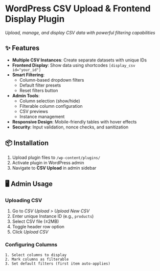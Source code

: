 # WordPress CSV Upload & Frontend Display Plugin

*Upload, manage, and display CSV data with powerful filtering capabilities*

## ✨ Features
- **Multiple CSV Instances**: Create separate datasets with unique IDs
- **Frontend Display**: Show data using shortcodes `[display_csv id="your_id"]`
- **Smart Filtering**:
  - Column-based dropdown filters
  - Default filter presets
  - Reset filters button
- **Admin Tools**:
  - Column selection (show/hide)
  - Filterable column configuration
  - CSV previews
  - Instance management
- **Responsive Design**: Mobile-friendly tables with hover effects
- **Security**: Input validation, nonce checks, and sanitization

## 📦 Installation
1. Upload plugin files to `/wp-content/plugins/`
2. Activate plugin in WordPress admin
3. Navigate to **CSV Upload** in admin sidebar

## 🖥 Admin Usage

### Uploading CSV
1. Go to *CSV Upload > Upload New CSV*
2. Enter unique Instance ID (e.g., `products`)
3. Select CSV file (≤2MB)
4. Toggle header row option
5. Click *Upload CSV*

### Configuring Columns
```text
1. Select columns to display
2. Mark columns as filterable
3. Set default filters (first item auto-applies)
